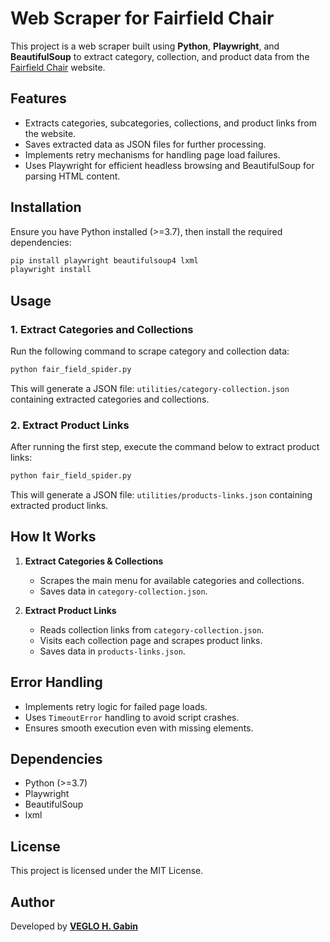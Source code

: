 # Web Scraper for Fairfield Chair

This project is a web scraper built using **Python**, **Playwright**, and **BeautifulSoup** to extract category, collection, and product data from the [Fairfield Chair](https://www.fairfieldchair.com/) website.

## Features
- Extracts categories, subcategories, collections, and product links from the website.
- Saves extracted data as JSON files for further processing.
- Implements retry mechanisms for handling page load failures.
- Uses Playwright for efficient headless browsing and BeautifulSoup for parsing HTML content.

## Installation
Ensure you have Python installed (>=3.7), then install the required dependencies:

```sh
pip install playwright beautifulsoup4 lxml
playwright install
```

## Usage
### 1. Extract Categories and Collections
Run the following command to scrape category and collection data:

```sh
python fair_field_spider.py
```
This will generate a JSON file: `utilities/category-collection.json` containing extracted categories and collections.

### 2. Extract Product Links
After running the first step, execute the command below to extract product links:

```sh
python fair_field_spider.py
```
This will generate a JSON file: `utilities/products-links.json` containing extracted product links.

## How It Works
1. **Extract Categories & Collections**
   - Scrapes the main menu for available categories and collections.
   - Saves data in `category-collection.json`.

2. **Extract Product Links**
   - Reads collection links from `category-collection.json`.
   - Visits each collection page and scrapes product links.
   - Saves data in `products-links.json`.

## Error Handling
- Implements retry logic for failed page loads.
- Uses `TimeoutError` handling to avoid script crashes.
- Ensures smooth execution even with missing elements.

## Dependencies
- Python (>=3.7)
- Playwright
- BeautifulSoup
- lxml

## License
This project is licensed under the MIT License.

## Author
Developed by **[VEGLO H. Gabin](https://github.com/VEGLOgabin)**

